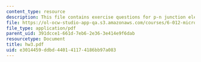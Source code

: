 ```yaml
---
content_type: resource
description: This file contains exercise questions for p-n junction electrostatics.
file: https://ol-ocw-studio-app-qa.s3.amazonaws.com/courses/6-012-microelectronic-devices-and-circuits-fall-2005/e3014459ddbd440141174186bb97a083_hw3.pdf
file_type: application/pdf
parent_uid: 391dcce1-661d-7eb6-2e36-3e414e9f6dab
resourcetype: Document
title: hw3.pdf
uid: e3014459-ddbd-4401-4117-4186bb97a083
---
```

